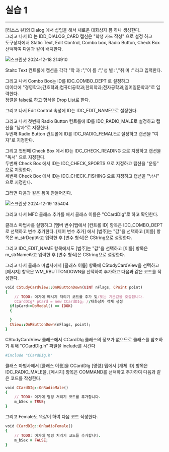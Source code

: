 # 실습 1

-------

[리소스 뷰]의 Dialog 에서 삽입을 해서 새로운 대화상자 폼 하나 생성한다.<br>
그리고 나서 ID 는 IDD_DIALOG_CARD 캡션은 "학생 카드 작성" 으로 설정 하고<br>
도구상자에서 Static Text, Edit Control, Combo box, Radio Button, Check Box 선택하여 다음과 같이 배치한다.<br>

![스크린샷 2024-12-18 214910](https://github.com/user-attachments/assets/1fd6a1f9-89bb-4772-8e3c-f7363d2da9d9)

Staitc Text 컨트롤에 캡션을 각각 "학 과 :","이 름 :","성 별 :","취 미 :" 라고 입력한다.

그리고 나서 Combo Box는 ID를 IDC_COMBO_DEPT 로 설정하고<br>
데이터에 "경영학과;간호학과;컴퓨터공학과;한의학과;전자공학과;일어일문학과"로 입력한다.<br>
정렬을 false로 하고 형식을 Drop List로 한다.<br>

그리고 나서 Edit Control 속성에 ID는 IDC_EDIT_NAME으로 설정한다.

그리고 나서 첫번째 Radio Button 컨트롤에 ID를 IDC_RADIO_MALE로 설정하고 캡션을 "남자"로 지정한다.<br>
두번째 Radio Button 컨트롤에 ID를 IDC_RADIO_FEMALE로 설정하고 캡션을 "여자"로 지정한다.

그리고 첫번째 Check Box 에서 ID는 IDC_CHECK_READING 으로 지정하고 캡션을 "독서" 으로 지정한다.<br>
두번째 Check Box 에서 ID는 IDC_CHECK_SPORTS 으로 지정하고 캡션을 "운동" 으로 지정한다.<br>
세번째 Check Box 에서 ID는 IDC_CHECK_FISHING 으로 지정하고 캡션을 "낚시" 으로 지정한다.

그러면 다음과 같은 폼이 만들어진다.

![스크린샷 2024-12-19 135404](https://github.com/user-attachments/assets/731f42a2-e324-4bcd-b056-8891036022d5)

그리고 나서 MFC 클래스 추가를 해서 클래스 이름은 "CCardDIg"로 하고 확인한다.

클래스 마법사를 실행하고 [멤버 변수]탭에서 [컨트롤 ID] 항목은 IDC_COMBO_DEPT로 선택하고 변수 추가한다.
[제어 변수 추가] 에서 [범주]는 "값"을 선택하고 [이름] 항목은 m_strDept라고 입력한 후 [변수 형식]은 CString으로 설정한다.

그리고 IDC_EDIT_NAME 항목에서도 [범주]는 "값"을 선택하고 [이름] 항목은 m_strName라고 입력한 후 [변수 형식]은 CString으로 설정한다.

그리고 나서 클래스 마법사에서 [클래스 이름] 항목에 CStudyCardView을 선택하고 [메시지] 항목은 WM_RBUTTONDOWN을 선택하여 추가하고 다음과 같은 코드를 작성한다.

```ruby
void CStudyCardView::OnRButtonDown(UINT nFlags, CPoint point)
{
	// TODO: 여기에 메시지 처리기 코드를 추가 및/또는 기본값을 호출합니다.
	CCardDIg* pCard = new CCardDIg; //대화상자 객체 생성
  if(pCard->DoModal() == IDOK)
  {

  }
  CView::OnRButtonDown(nFlags, point);
}
```

CStudyCardView 클래스에서 CCardDIg 클래스의 정보가 없으므로 클래스를 참조하기 위해 "CCardDIg.h" 파일을 include를 시킨다

```ruby
#include "CCardDIg.h"
```

클래스 마법사에서 [클래스 이름]을 CCardDIg [명령] 탭에서 [개체 ID] 항목은 IDC_RADIO_MALE을, [메시지] 항목은 COMMAND를 선택하고 추가하여 다음과 같은 코드를 작성한다.

```ruby
void CCardDIg::OnRadioMale()
{
	// TODO: 여기에 명령 처리기 코드를 추가합니다.
	m_bSex = TRUE;
}
```

그리고 Female도 똑같이 하여 다음 코드 작성한다.

```ruby
void CCardDIg::OnRadioFemale()
{
	// TODO: 여기에 명령 처리기 코드를 추가합니다.
	m_bSex = FALSE;
}
```

